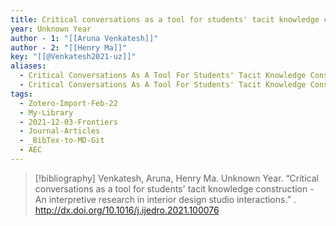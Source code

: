 ```yaml
---
title: Critical conversations as a tool for students' tacit knowledge construction -  An interpretive research in interior design studio interactions
year: Unknown Year
author - 1: "[[Aruna Venkatesh]]"
author - 2: "[[Henry Ma]]"
key: "[[@Venkatesh2021-uz]]"
aliases:
  - Critical Conversations As A Tool For Students' Tacit Knowledge Construction - An Interpretive Research In Interior Design Studio Interactions
  - Critical Conversations As A Tool For Students' Tacit Knowledge Construction
tags:
  - Zotero-Import-Feb-22
  - My-Library
  - 2021-12-03-Frontiers
  - Journal-Articles
  - _BibTex-to-MD-Git
  - AEC
---
```


> [!bibliography]
> Venkatesh, Aruna, Henry Ma. Unknown Year. “Critical conversations as a tool for students' tacit knowledge construction -  An interpretive research in interior design studio interactions.” . http://dx.doi.org/10.1016/j.ijedro.2021.100076